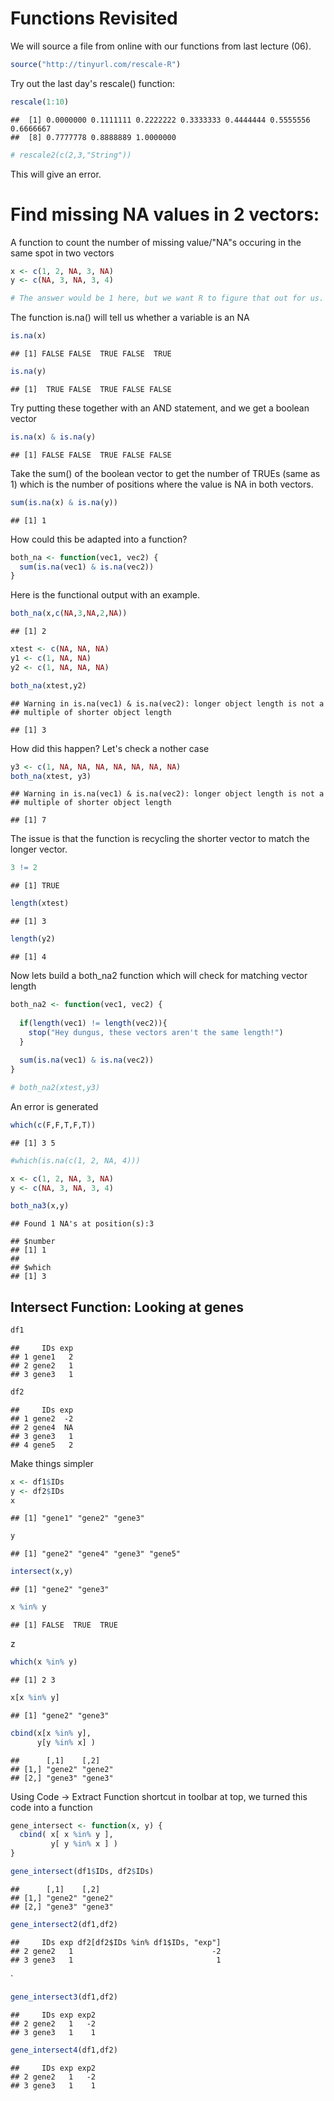 Functions Revisited
===================

We will source a file from online with our functions from last lecture (06).

``` r
source("http://tinyurl.com/rescale-R")
```

Try out the last day's rescale() function:

``` r
rescale(1:10)
```

    ##  [1] 0.0000000 0.1111111 0.2222222 0.3333333 0.4444444 0.5555556 0.6666667
    ##  [8] 0.7777778 0.8888889 1.0000000

``` r
# rescale2(c(2,3,"String"))
```

This will give an error.

Find missing NA values in 2 vectors:
====================================

A function to count the number of missing value/"NA"s occuring in the same spot in two vectors

``` r
x <- c(1, 2, NA, 3, NA)
y <- c(NA, 3, NA, 3, 4)

# The answer would be 1 here, but we want R to figure that out for us.
```

The function is.na() will tell us whether a variable is an NA

``` r
is.na(x)
```

    ## [1] FALSE FALSE  TRUE FALSE  TRUE

``` r
is.na(y)
```

    ## [1]  TRUE FALSE  TRUE FALSE FALSE

Try putting these together with an AND statement, and we get a boolean vector

``` r
is.na(x) & is.na(y)
```

    ## [1] FALSE FALSE  TRUE FALSE FALSE

Take the sum() of the boolean vector to get the number of TRUEs (same as 1) which is the number of positions where the value is NA in both vectors.

``` r
sum(is.na(x) & is.na(y))
```

    ## [1] 1

How could this be adapted into a function?

``` r
both_na <- function(vec1, vec2) {
  sum(is.na(vec1) & is.na(vec2))
}
```

Here is the functional output with an example.

``` r
both_na(x,c(NA,3,NA,2,NA))
```

    ## [1] 2

``` r
xtest <- c(NA, NA, NA)
y1 <- c(1, NA, NA)
y2 <- c(1, NA, NA, NA)
```

``` r
both_na(xtest,y2)
```

    ## Warning in is.na(vec1) & is.na(vec2): longer object length is not a
    ## multiple of shorter object length

    ## [1] 3

How did this happen? Let's check a nother case

``` r
y3 <- c(1, NA, NA, NA, NA, NA, NA, NA)
both_na(xtest, y3)
```

    ## Warning in is.na(vec1) & is.na(vec2): longer object length is not a
    ## multiple of shorter object length

    ## [1] 7

The issue is that the function is recycling the shorter vector to match the longer vector.

``` r
3 != 2
```

    ## [1] TRUE

``` r
length(xtest)
```

    ## [1] 3

``` r
length(y2)
```

    ## [1] 4

Now lets build a both\_na2 function which will check for matching vector length

``` r
both_na2 <- function(vec1, vec2) {
  
  if(length(vec1) != length(vec2)){
    stop("Hey dungus, these vectors aren't the same length!")
  }
   
  sum(is.na(vec1) & is.na(vec2))
}
```

``` r
# both_na2(xtest,y3)
```

An error is generated

``` r
which(c(F,F,T,F,T))
```

    ## [1] 3 5

``` r
#which(is.na(c(1, 2, NA, 4)))
```

``` r
x <- c(1, 2, NA, 3, NA)
y <- c(NA, 3, NA, 3, 4)

both_na3(x,y)
```

    ## Found 1 NA's at position(s):3

    ## $number
    ## [1] 1
    ## 
    ## $which
    ## [1] 3

Intersect Function: Looking at genes
------------------------------------

``` r
df1
```

    ##     IDs exp
    ## 1 gene1   2
    ## 2 gene2   1
    ## 3 gene3   1

``` r
df2
```

    ##     IDs exp
    ## 1 gene2  -2
    ## 2 gene4  NA
    ## 3 gene3   1
    ## 4 gene5   2

Make things simpler

``` r
x <- df1$IDs
y <- df2$IDs
x
```

    ## [1] "gene1" "gene2" "gene3"

``` r
y
```

    ## [1] "gene2" "gene4" "gene3" "gene5"

``` r
intersect(x,y)
```

    ## [1] "gene2" "gene3"

``` r
x %in% y
```

    ## [1] FALSE  TRUE  TRUE

z

``` r
which(x %in% y)
```

    ## [1] 2 3

``` r
x[x %in% y]
```

    ## [1] "gene2" "gene3"

``` r
cbind(x[x %in% y],
      y[y %in% x] )
```

    ##      [,1]    [,2]   
    ## [1,] "gene2" "gene2"
    ## [2,] "gene3" "gene3"

Using Code -&gt; Extract Function shortcut in toolbar at top, we turned this code into a function

``` r
gene_intersect <- function(x, y) {
  cbind( x[ x %in% y ], 
         y[ y %in% x ] )
}
```

``` r
gene_intersect(df1$IDs, df2$IDs)
```

    ##      [,1]    [,2]   
    ## [1,] "gene2" "gene2"
    ## [2,] "gene3" "gene3"

``` r
gene_intersect2(df1,df2)
```

    ##     IDs exp df2[df2$IDs %in% df1$IDs, "exp"]
    ## 2 gene2   1                               -2
    ## 3 gene3   1                                1

\`

``` r
gene_intersect3(df1,df2)
```

    ##     IDs exp exp2
    ## 2 gene2   1   -2
    ## 3 gene3   1    1

``` r
gene_intersect4(df1,df2)
```

    ##     IDs exp exp2
    ## 2 gene2   1   -2
    ## 3 gene3   1    1
